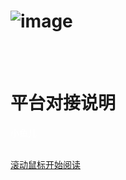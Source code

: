 # ![image](https://raw.githubusercontent.com/paulhibbitts/test-docsify-this/main/docs/images/icon.svg)

<br/><br/>
<h1 id="cover-heading">
  平台对接说明
</h1>

<font color="#ffffff">小鱼儿</font>
<br/><br/>



[滚动鼠标开始阅读](#简介)
